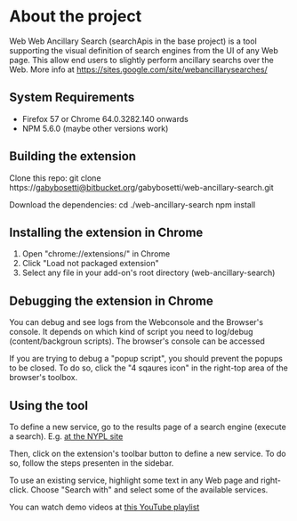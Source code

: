 # About the project #
Web Web Ancillary Search (searchApis in the base project) is a tool supporting the visual definition of search engines from the UI of any Web page. This allow end users to slightly perform ancillary searchs over the Web. More info at https://sites.google.com/site/webancillarysearches/


## System Requirements ##

* Firefox 57 or Chrome 64.0.3282.140 onwards
* NPM 5.6.0 (maybe other versions work)

## Building the extension ##

Clone this repo:
git clone https://gabybosetti@bitbucket.org/gabybosetti/web-ancillary-search.git

Download the dependencies:
cd ./web-ancillary-search
npm install

## Installing the extension in Chrome ##

1. Open "chrome://extensions/" in Chrome
2. Click "Load not packaged extension" 
3. Select any file in your add-on's root directory (web-ancillary-search)


## Debugging the extension in Chrome ##

You can debug and see logs from the Webconsole and the Browser's console. It depends on which kind of script you need to log/debug (content/backgroun scripts). The browser's console can be accessed 

If you are trying to debug a "popup script", you should prevent the popups to be closed. To do so, click the "4 sqaures icon" in the right-top area of the browser's toolbox. 


## Using the tool ##

To define a new service, go to the results page of a search engine (execute a search). E.g. [at the NYPL site](https://browse.nypl.org/iii/encore/search/C__Srayuela__Orightresult__U?searched_from=header_search&timestamp=1525352919240&lang=eng)

Then, click on the extension's toolbar button to define a new service. To do so, follow the steps presenten in the sidebar.

To use an existing service, highlight some text in any Web page and right-click. Choose "Search with" and select some of the available services.

You can watch demo videos at [this YouTube playlist](https://www.youtube.com/watch?v=fqhG5uwMuNA&list=PLHuNJBFXxaLA1FfFMtzvOXojI0yg4WWxj)